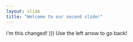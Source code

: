 ```yaml
---
layout: slide
title: "Welcome to our second slide!"
---
```

i'm this changed! )))
Use the left arrow to go back!
